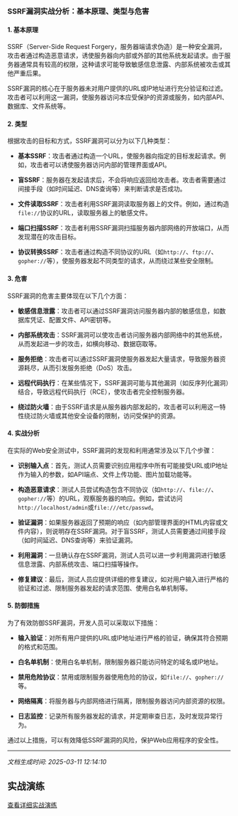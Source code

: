 ### SSRF漏洞实战分析：基本原理、类型与危害

#### 1. 基本原理

SSRF（Server-Side Request Forgery，服务器端请求伪造）是一种安全漏洞，攻击者通过构造恶意请求，诱使服务器向内部或外部的其他系统发起请求。由于服务器通常具有较高的权限，这种请求可能导致敏感信息泄露、内部系统被攻击或其他严重后果。

SSRF漏洞的核心在于服务器未对用户提供的URL或IP地址进行充分验证和过滤。攻击者可以利用这一漏洞，使服务器访问本应受保护的资源或服务，如内部API、数据库、文件系统等。

#### 2. 类型

根据攻击的目标和方式，SSRF漏洞可以分为以下几种类型：

- **基本SSRF**：攻击者通过构造一个URL，使服务器向指定的目标发起请求。例如，攻击者可以诱使服务器访问内部的管理界面或API。
  
- **盲SSRF**：服务器在发起请求后，不会将响应返回给攻击者。攻击者需要通过间接手段（如时间延迟、DNS查询等）来判断请求是否成功。

- **文件读取SSRF**：攻击者利用SSRF漏洞读取服务器上的文件。例如，通过构造`file://`协议的URL，读取服务器上的敏感文件。

- **端口扫描SSRF**：攻击者利用SSRF漏洞扫描服务器内部网络的开放端口，从而发现潜在的攻击目标。

- **协议转换SSRF**：攻击者通过构造不同协议的URL（如`http://`、`ftp://`、`gopher://`等），使服务器发起不同类型的请求，从而绕过某些安全限制。

#### 3. 危害

SSRF漏洞的危害主要体现在以下几个方面：

- **敏感信息泄露**：攻击者可以通过SSRF漏洞访问服务器内部的敏感信息，如数据库凭证、配置文件、API密钥等。

- **内部系统攻击**：SSRF漏洞可以使攻击者访问服务器内部网络中的其他系统，从而发起进一步的攻击，如横向移动、数据窃取等。

- **服务拒绝**：攻击者可以通过SSRF漏洞使服务器发起大量请求，导致服务器资源耗尽，从而引发服务拒绝（DoS）攻击。

- **远程代码执行**：在某些情况下，SSRF漏洞可能与其他漏洞（如反序列化漏洞）结合，导致远程代码执行（RCE），使攻击者完全控制服务器。

- **绕过防火墙**：由于SSRF请求是从服务器内部发起的，攻击者可以利用这一特性绕过防火墙或其他安全设备的限制，访问受保护的资源。

#### 4. 实战分析

在实际的Web安全测试中，SSRF漏洞的发现和利用通常涉及以下几个步骤：

- **识别输入点**：首先，测试人员需要识别应用程序中所有可能接受URL或IP地址作为输入的参数，如API端点、文件上传功能、图片加载功能等。

- **构造恶意请求**：测试人员尝试构造包含不同协议（如`http://`、`file://`、`gopher://`等）的URL，观察服务器的响应。例如，尝试访问`http://localhost/admin`或`file:///etc/passwd`。

- **验证漏洞**：如果服务器返回了预期的响应（如内部管理界面的HTML内容或文件内容），则说明存在SSRF漏洞。对于盲SSRF，测试人员需要通过间接手段（如时间延迟、DNS查询等）来验证漏洞。

- **利用漏洞**：一旦确认存在SSRF漏洞，测试人员可以进一步利用漏洞进行敏感信息泄露、内部系统攻击、端口扫描等操作。

- **修复建议**：最后，测试人员应提供详细的修复建议，如对用户输入进行严格的验证和过滤、限制服务器发起的请求范围、使用白名单机制等。

#### 5. 防御措施

为了有效防御SSRF漏洞，开发人员可以采取以下措施：

- **输入验证**：对所有用户提供的URL或IP地址进行严格的验证，确保其符合预期的格式和范围。

- **白名单机制**：使用白名单机制，限制服务器只能访问特定的域名或IP地址。

- **禁用危险协议**：禁用或限制服务器使用危险的协议，如`file://`、`gopher://`等。

- **网络隔离**：将服务器与内部网络进行隔离，限制服务器访问内部资源的权限。

- **日志监控**：记录所有服务器发起的请求，并定期审查日志，及时发现异常行为。

通过以上措施，可以有效降低SSRF漏洞的风险，保护Web应用程序的安全性。

---

*文档生成时间: 2025-03-11 12:14:10*


## 实战演练

[查看详细实战演练](SSRF漏洞实战分析的基本概念/详细资料/SSRF漏洞实战分析的基本概念_实战演练.md)



























